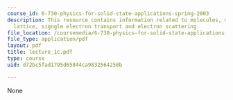 ```yaml
---
course_id: 6-730-physics-for-solid-state-applications-spring-2003
description: This resource contains information related to molecules, models of solids,
  lattice, signgle electron transport and electron scattering.
file_location: /coursemedia/6-730-physics-for-solid-state-applications-spring-2003/d72bc5fad1795d65844ca9832564250b_lecture_1c.pdf
file_type: application/pdf
layout: pdf
title: lecture_1c.pdf
type: course
uid: d72bc5fad1795d65844ca9832564250b

---
```

None